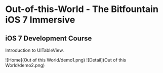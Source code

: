 # Out-of-this-World - The Bitfountain iOS 7 Immersive
## iOS 7 Development Course
Introduction to UITableView.

![Home](Out of this World/demo1.png)
![Detail](Out of this World/demo2.png)

